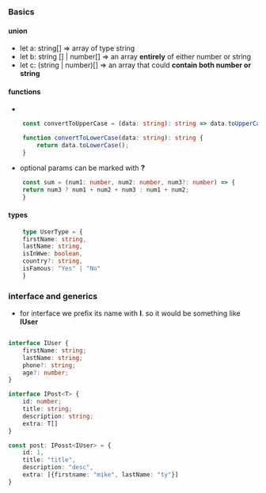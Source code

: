 ### Basics

#### union
- let a: string[] => array of type string
- let b: string [] | number[] => an array **entirely** of either number or string
- let c: (string | number)[] => an array that could **contain both number or string**

#### functions

-
```ts
    const convertToUpperCase = (data: string): string => data.toUpperCase()

    function convertToLowerCase(data: string): string {
        return data.toLowerCase();
    }
```

- optional params can be marked with **?**
```ts
    const sum = (num1: number, num2: number, num3?: number) => {
    return num3 ? num1 + num2 + num3 : num1 + num2;
    }
```

#### types

```ts
    type UserType = {
    firstName: string,
    lastName: string,
    isInWwe: boolean,
    country?: string,
    isFamous: "Yes" | "No"
    }
```

### interface and generics

- for interface we prefix its name with **I**. so it would be something like **IUser**

```ts

interface IUser {
    firstName: string;
    lastName: string;
    phone?: string;
    age?: number;
}

interface IPost<T> {
    id: number;
    title: string;
    description: string;
    extra: T[]
}

const post: IPosst<IUser> = {
    id: 1,
    title: "title",
    description: "desc",
    extra: [{firstname: "mike", lastName: "ty"}]
}
```






